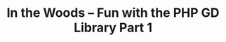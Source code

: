 ---
layout: post
link: http://blog.themeforest.net/tutorials/fun-with-the-php-gd-library-part-1/
title: In the Woods – Fun with the PHP GD Library  Part 1
---